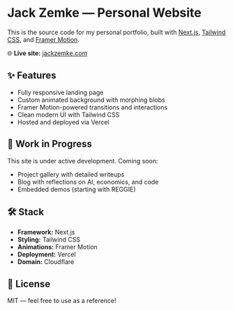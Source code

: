 # Jack Zemke — Personal Website

This is the source code for my personal portfolio, built with [Next.js](https://nextjs.org/), [Tailwind CSS](https://tailwindcss.com/), and [Framer Motion](https://www.framer.com/motion/).

🌐 **Live site:** [jackzemke.com](https://jackzemke.com)

## ✨ Features

- Fully responsive landing page
- Custom animated background with morphing blobs
- Framer Motion-powered transitions and interactions
- Clean modern UI with Tailwind CSS
- Hosted and deployed via Vercel

## 🚧 Work in Progress

This site is under active development. Coming soon:

- Project gallery with detailed writeups
- Blog with reflections on AI, economics, and code
- Embedded demos (starting with REGGIE)

## 🛠️ Stack

- **Framework:** Next.js
- **Styling:** Tailwind CSS
- **Animations:** Framer Motion
- **Deployment:** Vercel
- **Domain:** Cloudflare

## 📄 License

MIT — feel free to use as a reference!